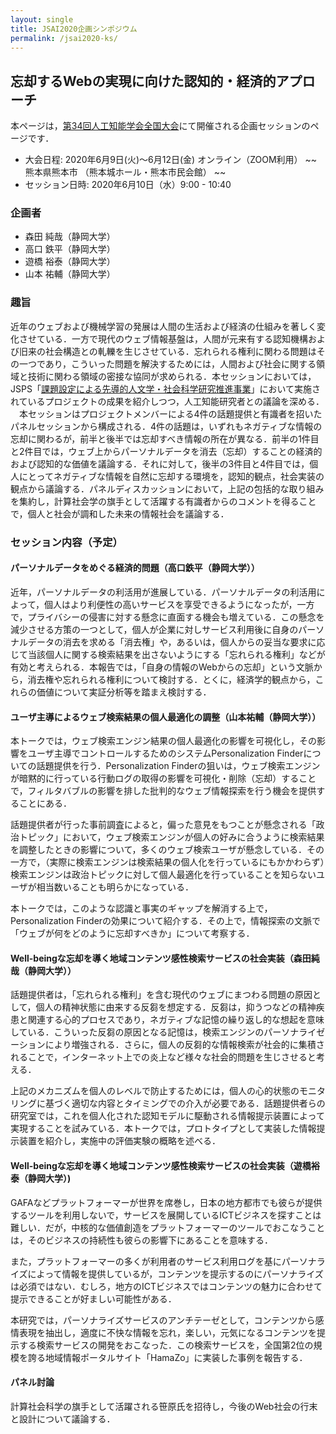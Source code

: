 ```yaml
---
layout: single
title: JSAI2020企画シンポジウム
permalink: /jsai2020-ks/
---
```


## 忘却するWebの実現に向けた認知的・経済的アプローチ
本ページは，[第34回人工知能学会全国大会](https://www.ai-gakkai.or.jp/jsai2020/)にて開催される企画セッションのページです．

* 大会日程: 2020年6月9日(火)〜6月12日(金) オンライン（ZOOM利用） ~~ 熊本県熊本市 （熊本城ホール・熊本市民会館） ~~
* セッション日時: 2020年6月10日（水）9:00 - 10:40

### 企画者
* 森田 純哉（静岡大学）
* 高口 鉄平（静岡大学）
* 遊橋 裕泰（静岡大学）
* 山本 祐輔（静岡大学）


### 趣旨
近年のウェブおよび機械学習の発展は人間の生活および経済の仕組みを著しく変化させている．一方で現代のウェブ情報基盤は，人間が元来有する認知機構および旧来の社会構造との軋轢を生じさせている．忘れられる権利に関わる問題はその一つであり，こういった問題を解決するためには，人間および社会に関する領域と技術に関わる領域の密接な協同が求められる．本セッションにおいては，JSPS「[課題設定による先導的人文学・社会科学研究推進事業](https://www.jsps.go.jp/jissyakai/index.html)」において実施されているプロジェクトの成果を紹介しつつ，人工知能研究者との議論を深める．
　本セッションはプロジェクトメンバーによる4件の話題提供と有識者を招いたパネルセッションから構成される．4件の話題は，いずれもネガティブな情報の忘却に関わるが，前半と後半では忘却すべき情報の所在が異なる．前半の1件目と2件目では，ウェブ上からパーソナルデータを消去（忘却）することの経済的および認知的な価値を議論する．それに対して，後半の3件目と4件目では，個人にとってネガティブな情報を自然に忘却する環境を，認知的観点，社会実装の観点から議論する．パネルディスカッションにおいて，上記の包括的な取り組みを集約し，計算社会学の旗手として活躍する有識者からのコメントを得ることで，個人と社会が調和した未来の情報社会を議論する．


### セッション内容（予定）

#### パーソナルデータをめぐる経済的問題（高口鉄平（静岡大学））
近年，パーソナルデータの利活用が進展している．パーソナルデータの利活用によって，個人はより利便性の高いサービスを享受できるようになったが，一方で，プライバシーの侵害に対する懸念に直面する機会も増えている．この懸念を減少させる方策の一つとして，個人が企業に対しサービス利用後に自身のパーソナルデータの消去を求める「消去権」や，あるいは，個人からの妥当な要求に応じて当該個人に関する検索結果を出さないようにする「忘れられる権利」などが有効と考えられる．本報告では，「自身の情報のWebからの忘却」という文脈から，消去権や忘れられる権利について検討する．とくに，経済学的観点から，これらの価値について実証分析等を踏まえ検討する．


#### ユーザ主導によるウェブ検索結果の個人最適化の調整（山本祐輔（静岡大学））
本トークでは，ウェブ検索エンジン結果の個人最適化の影響を可視化し，その影響をユーザ主導でコントロールするためのシステムPersonalization Finderについての話題提供を行う．Personalization Finderの狙いは，ウェブ検索エンジンが暗黙的に行っている行動ログの取得の影響を可視化・削除（忘却）することで，フィルタバブルの影響を排した批判的なウェブ情報探索を行う機会を提供することにある．

話題提供者が行った事前調査によると，偏った意見をもつことが懸念される「政治トピック」において，ウェブ検索エンジンが個人の好みに合うように検索結果を調整したときの影響について，多くのウェブ検索ユーザが懸念している．その一方で，（実際に検索エンジンは検索結果の個人化を行っているにもかかわらず）検索エンジンは政治トピックに対して個人最適化を行っていることを知らないユーザが相当数いることも明らかになっている．

本トークでは，このような認識と事実のギャップを解消する上で，Personalization Finderの効果について紹介する．その上で，情報探索の文脈で「ウェブが何をどのように忘却すべきか」について考察する．


#### Well-beingな忘却を導く地域コンテンツ感性検索サービスの社会実装（森田純哉（静岡大学））
話題提供者は，「忘れられる権利」を含む現代のウェブにまつわる問題の原因として，個人の精神状態に由来する反芻を想定する．反芻は，抑うつなどの精神疾患と関連する心的プロセスであり，ネガティブな記憶の繰り返し的な想起を意味している．こういった反芻の原因となる記憶は，検索エンジンのパーソナライゼーションにより増強される．さらに，個人の反芻的な情報検索が社会的に集積されることで，インターネット上での炎上など様々な社会的問題を生じさせると考える．

上記のメカニズムを個人のレベルで防止するためには，個人の心的状態のモニタリングに基づく適切な内容とタイミングでの介入が必要である．話題提供者らの研究室では，これを個人化された認知モデルに駆動される情報提示装置によって実現することを試みている．本トークでは，プロトタイプとして実装した情報提示装置を紹介し，実施中の評価実験の概略を述べる．

#### Well-beingな忘却を導く地域コンテンツ感性検索サービスの社会実装（遊橋裕泰（静岡大学）)
GAFAなどプラットフォーマーが世界を席巻し，日本の地方都市でも彼らが提供するツールを利用しないで，サービスを展開しているICTビジネスを探すことは難しい．だが，中核的な価値創造をプラットフォーマーのツールでおこなうことは，そのビジネスの持続性も彼らの影響下にあることを意味する．

また，プラットフォーマーの多くが利用者のサービス利用ログを基にパーソナライズによって情報を提供しているが，コンテンツを提示するのにパーソナライズは必須ではない．むしろ，地方のICTビジネスではコンテンツの魅力に合わせて提示できることが好ましい可能性がある．

本研究では，パーソナライズサービスのアンチテーゼとして，コンテンツから感情表現を抽出し，適度に不快な情報を忘れ，楽しい，元気になるコンテンツを提示する検索サービスの開発をおこなった．この検索サービスを，全国第2位の規模を誇る地域情報ポータルサイト「HamaZo」に実装した事例を報告する．


#### パネル討論
計算社会科学の旗手として活躍される笹原氏を招待し，今後のWeb社会の行末と設計について議論する．